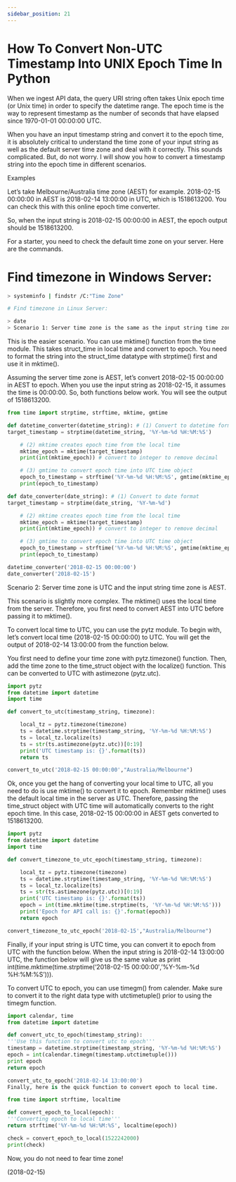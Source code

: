 ```yaml
---
sidebar_position: 21
---
```


# How To Convert Non-UTC Timestamp Into UNIX Epoch Time In Python

When we ingest API data, the query URI string often takes Unix epoch time (or Unix time) in order to specify the datetime range. The epoch time is the way to represent timestamp as the number of seconds that have elapsed since 1970-01-01 00:00:00 UTC.

When you have an input timestamp string and convert it to the epoch time, it is absolutely critical to understand the time zone of your input string as well as the default server time zone and deal with it correctly. This sounds complicated. But, do not worry. I will show you how to convert a timestamp string into the epoch time in different scenarios.

Examples

Let’s take Melbourne/Australia time zone (AEST) for example. 2018-02-15 00:00:00 in AEST is 2018-02-14 13:00:00 in UTC, which is 1518613200. You can check this with this online epoch time converter.

So, when the input string is 2018-02-15 00:00:00 in AEST, the epoch output should be 1518613200.

For a starter, you need to check the default time zone on your server. Here are the commands.

# Find timezone in Windows Server:

```bash
> systeminfo | findstr /C:"Time Zone"

# Find timezone in Linux Server:

> date
> Scenario 1: Server time zone is the same as the input string time zone (AEST)
```

This is the easier scenario. You can use mktime() function from the time module. This takes struct_time in local time and convert to epoch. You need to format the string into the struct_time datatype with strptime() first and use it in mktime().

Assuming the server time zone is AEST, let’s convert 2018-02-15 00:00:00 in AEST to epoch. When you use the input string as 2018-02-15, it assumes the time is 00:00:00. So, both functions below work. You will see the output of 1518613200.

```python
from time import strptime, strftime, mktime, gmtime

def datetime_converter(datetime_string): # (1) Convert to datetime format
target_timestamp = strptime(datetime_string, '%Y-%m-%d %H:%M:%S')

    # (2) mktime creates epoch time from the local time
    mktime_epoch = mktime(target_timestamp)
    print(int(mktime_epoch)) # convert to integer to remove decimal

    # (3) gmtime to convert epoch time into UTC time object
    epoch_to_timestamp = strftime('%Y-%m-%d %H:%M:%S', gmtime(mktime_epoch))
    print(epoch_to_timestamp)

def date_converter(date_string): # (1) Convert to date format
target_timestamp = strptime(date_string, '%Y-%m-%d')

    # (2) mktime creates epoch time from the local time
    mktime_epoch = mktime(target_timestamp)
    print(int(mktime_epoch)) # convert to integer to remove decimal

    # (3) gmtime to convert epoch time into UTC time object
    epoch_to_timestamp = strftime('%Y-%m-%d %H:%M:%S', gmtime(mktime_epoch))
    print(epoch_to_timestamp)

datetime_converter('2018-02-15 00:00:00')
date_converter('2018-02-15')
```

Scenario 2: Server time zone is UTC and the input string time zone is AEST.

This scenario is slightly more complex. The mktime() uses the local time from the server. Therefore, you first need to convert AEST into UTC before passing it to mktime().

To convert local time to UTC, you can use the pytz module. To begin with, let’s convert local time (2018-02-15 00:00:00) to UTC. You will get the output of 2018-02-14 13:00:00 from the function below.

You first need to define your time zone with pytz.timezone() function. Then, add the time zone to the time_struct object with the localize() function. This can be converted to UTC with astimezone (pytz.utc).

```python
import pytz
from datetime import datetime
import time

def convert_to_utc(timestamp_string, timezone):

    local_tz = pytz.timezone(timezone)
    ts = datetime.strptime(timestamp_string, '%Y-%m-%d %H:%M:%S')
    ts = local_tz.localize(ts)
    ts = str(ts.astimezone(pytz.utc))[0:19]
    print('UTC timestamp is: {}'.format(ts))
    return ts

convert_to_utc('2018-02-15 00:00:00',"Australia/Melbourne")
```

Ok, once you get the hang of converting your local time to UTC, all you need to do is use mktime() to convert it to epoch. Remember mktime() uses the default local time in the server as UTC. Therefore, passing the time_struct object with UTC time will automatically converts to the right epoch time. In this case, 2018-02-15 00:00:00 in AEST gets converted to 1518613200.

```python
import pytz
from datetime import datetime
import time

def convert_timezone_to_utc_epoch(timestamp_string, timezone):

    local_tz = pytz.timezone(timezone)
    ts = datetime.strptime(timestamp_string, '%Y-%m-%d %H:%M:%S')
    ts = local_tz.localize(ts)
    ts = str(ts.astimezone(pytz.utc))[0:19]
    print('UTC timestamp is: {}'.format(ts))
    epoch = int(time.mktime(time.strptime(ts, '%Y-%m-%d %H:%M:%S')))
    print('Epoch for API call is: {}'.format(epoch))
    return epoch

convert_timezone_to_utc_epoch('2018-02-15',"Australia/Melbourne")
```

Finally, if your input string is UTC time, you can convert it to epoch from UTC with the function below. When the input string is 2018-02-14 13:00:00 UTC, the function below will give us the same value as print int(time.mktime(time.strptime(‘2018-02-15 00:00:00′,’%Y-%m-%d %H:%M:%S’))).

To convert UTC to epoch, you can use timegm() from calender. Make sure to convert it to the right data type with utctimetuple() prior to using the timegm function.

```python
import calendar, time
from datetime import datetime

def convert_utc_to_epoch(timestamp_string):
'''Use this function to convert utc to epoch'''
timestamp = datetime.strptime(timestamp_string, '%Y-%m-%d %H:%M:%S')
epoch = int(calendar.timegm(timestamp.utctimetuple()))
print epoch
return epoch

convert_utc_to_epoch('2018-02-14 13:00:00')
Finally, here is the quick function to convert epoch to local time.

from time import strftime, localtime

def convert_epoch_to_local(epoch):
'''Converting epoch to local time'''
return strftime('%Y-%m-%d %H:%M:%S', localtime(epoch))

check = convert_epoch_to_local(1522242000)
print(check)
```

Now, you do not need to fear time zone!

(2018-02-15)
